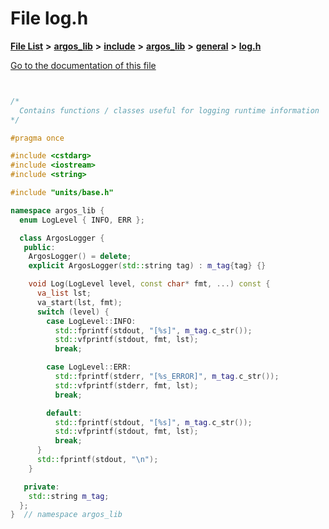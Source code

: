 

# File log.h

[**File List**](files.md) **>** [**argos\_lib**](dir_f9cbf5730473812e84551a5945ef39f8.md) **>** [**include**](dir_0330651415bf66743a1cd99e3d0db0bc.md) **>** [**argos\_lib**](dir_934baf9e7d2bb4710ca41f9f25ef3ea4.md) **>** [**general**](dir_ce90de3a31c0930a75a0088390301e44.md) **>** [**log.h**](log_8h.md)

[Go to the documentation of this file](log_8h.md)


```C++


/*
  Contains functions / classes useful for logging runtime information
*/

#pragma once

#include <cstdarg>
#include <iostream>
#include <string>

#include "units/base.h"

namespace argos_lib {
  enum LogLevel { INFO, ERR };

  class ArgosLogger {
   public:
    ArgosLogger() = delete;
    explicit ArgosLogger(std::string tag) : m_tag{tag} {}

    void Log(LogLevel level, const char* fmt, ...) const {
      va_list lst;
      va_start(lst, fmt);
      switch (level) {
        case LogLevel::INFO:
          std::fprintf(stdout, "[%s]", m_tag.c_str());
          std::vfprintf(stdout, fmt, lst);
          break;

        case LogLevel::ERR:
          std::fprintf(stderr, "[%s_ERROR]", m_tag.c_str());
          std::vfprintf(stderr, fmt, lst);
          break;

        default:
          std::fprintf(stdout, "[%s]", m_tag.c_str());
          std::vfprintf(stdout, fmt, lst);
          break;
      }
      std::fprintf(stdout, "\n");
    }

   private:
    std::string m_tag;
  };
}  // namespace argos_lib
```


